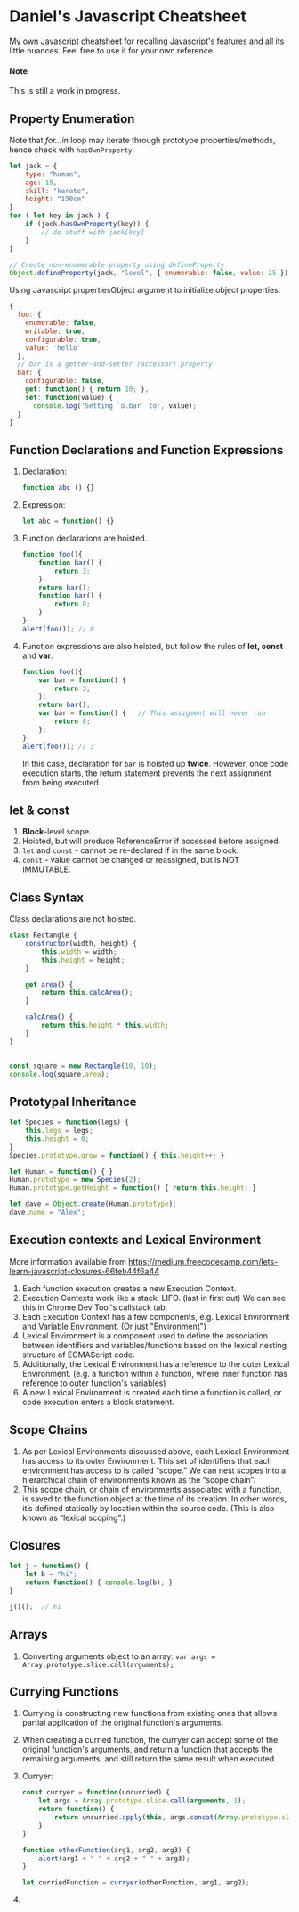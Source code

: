 # Daniel's Javascript Cheatsheet
My own Javascript cheatsheet for recalling Javascript's features and all its little nuances. Feel free to use it for your own reference.


#### Note
This is still a work in progress.


## Property Enumeration
Note that *for...in* loop may iterate through prototype properties/methods, hence check with `hasOwnProperty`.

```javascript
let jack = {
	type: "human",
	age: 15,
	skill: "karate",
	height: "190cm"
}
for ( let key in jack ) {
	if (jack.hasOwnProperty(key)) {
		// do stuff with jack[key]
	}
}
```

```javascript
// Create non-enumerable property using defineProperty
Object.defineProperty(jack, "level", { enumerable: false, value: 25 });
```

Using Javascript propertiesObject argument to initialize object properties:

```javascript
{ 
  foo: {
    enumerable: false,
    writable: true,
    configurable: true,
    value: 'hello'
  },
  // bar is a getter-and-setter (accessor) property
  bar: {
    configurable: false,
    get: function() { return 10; },
    set: function(value) {
      console.log('Setting `o.bar` to', value);
  }
}
```

## Function Declarations and Function Expressions
1. Declaration: 

   ```javascript
   function abc () {}
   ```

2. Expression:

   ```javascript
   let abc = function() {}
   ```

3. Function declarations are hoisted.

   ```javascript
   function foo(){
       function bar() {
           return 3;
       }
       return bar();
       function bar() {
           return 8;
       }
   }
   alert(foo()); // 8
   ```

4. Function expressions are also hoisted, but follow the rules of **let, const** and **var**.

   ```javascript
   function foo(){
       var bar = function() {
           return 3;
       };
       return bar();
       var bar = function() {	// This assigment will never run
           return 8;
       };
   }
   alert(foo()); // 3
   ```
   
   In this case, declaration for `bar` is hoisted up **twice**. 
   However, once code execution starts, the return statement prevents the next assignment from being executed.



## let & const

1. **Block**-level scope.
2. Hoisted, but will produce ReferenceError if accessed before assigned.
3. `let` and `const` - cannot be re-declared if in the same block.
4. `const` - value cannot be changed or reassigned, but is NOT IMMUTABLE.


## Class Syntax

Class declarations are not hoisted.

```javascript
class Rectangle {
	constructor(width, height) {
		this.width = width;
		this.height = height;
	}

	get area() {
    	return this.calcArea();
  	}

	calcArea() {
		return this.height * this.width;
	}
}


const square = new Rectangle(10, 10);
console.log(square.area);
```


## Prototypal Inheritance

```javascript
let Species = function(legs) {
	this.legs = legs; 	
	this.height = 0;	
}
Species.prototype.grow = function() { this.height++; }

let Human = function() { }
Human.prototype = new Species(2);
Human.prototype.getHeight = function() { return this.height; }

let dave = Object.create(Human.prototype);
dave.name = "Alex";
```


## Execution contexts and Lexical Environment

More information available from https://medium.freecodecamp.com/lets-learn-javascript-closures-66feb44f6a44

1. Each function execution creates a new Execution Context.
2. Execution Contexts work like a stack, LIFO. (last in first out) We can see this in Chrome Dev Tool's callstack tab.
3. Each Execution Context has a few components, e.g. Lexical Environment and Variable Environment. (Or just "Environment")
4. Lexical Environment is a component used to define the association between identifiers and variables/functions based on the lexical nesting structure of ECMAScript code.
5. Additionally, the Lexical Environment has a reference to the outer Lexical Environment. (e.g. a function within a function, where inner function has reference to outer function's variables)
6. A new Lexical Environment is created each time a function is called, or code execution enters a block statement.

## Scope Chains

1. As per Lexical Environments discussed above, each Lexical Environment has access to its outer Environment. This set of identifiers that each environment has access to is called “scope.” We can nest scopes into a hierarchical chain of environments known as the “scope chain”.
2. This scope chain, or chain of environments associated with a function, is saved to the function object at the time of its creation. In other words, it’s defined statically by location within the source code. (This is also known as “lexical scoping”.)


## Closures

```javascript
let j = function() {
    let b = "hi";
    return function() { console.log(b); }
}

j()();  // hi
```

## Arrays

1. Converting arguments object to an array:
    `var args = Array.prototype.slice.call(arguments);`
    

## Currying Functions

1. Currying is constructing new functions from existing ones that allows partial application of the original function's arguments.
2. When creating a curried function, the curryer can accept some of the original function's arguments, and return a function that accepts the remaining arguments, and still return the same result when executed. 
3. Curryer:

    ```javascript
    const curryer = function(uncurried) {
        let args = Array.prototype.slice.call(arguments, 1);
        return function() {
            return uncurried.apply(this, args.concat(Array.prototype.slice.call(arguments, 0)));
        }
    }
    
    function otherFunction(arg1, arg2, arg3) {
        alert(arg1 + " " + arg2 + " " + arg3);
    }
    
    let curriedFunction = curryer(otherFunction, arg1, arg2);
    ```
    
4. 